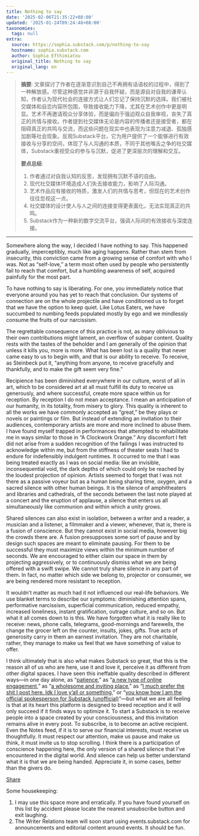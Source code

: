 ```yaml
---
title: Nothing to say
date: '2025-02-06T21:35:22+08:00'
updated: '2025-01-24T09:24:48+08:00'
taxonomies:
  tags: null
extra:
  source: https://sophia.substack.com/p/nothing-to-say
  hostname: sophia.substack.com
  author: Sophia Efthimiatou
  original_title: Nothing to say
  original_lang: en
---
```


> **摘要**:
>  文章探讨了作者在逐渐意识到自己不再拥有话语权的过程中，得到了一种解放感。尽管这种感觉并非源于自我怀疑，而是源自对自我的谦卑认知，作者认为现代社会的连接方式让人们忘记了保持沉默的选择。我们被社交媒体和自恋内容所包围，导致接收能力下降，尤其在艺术创作中更是明显。艺术不再邀请观众分享体验，而是偏向于强迫观众自我审视，丧失了真正的共情与接收。作者提到社交媒体无论是内容的传播者还是接受者，都在阻碍真正的共鸣与交流，而这些问题在现实中也表现为注意力减退、孤独感加剧等社会现象。反观Substack平台，它为用户提供了一个能够进行有效接收与分享的空间，体现了与人沟通的本质，不同于其他嘴舌之争的社交媒体，Substack重视受众的参与与沉默，促进了更深层次的理解和交互。
> 
>  **要点总结**:
>  1. 作者通过对自我认知的反思，发现拥有沉默不语的自由。
>  2. 现代社交媒体环境造成人们失去接收能力，影响了人际沟通。
>  3. 艺术作品应有接收的特质，激发人们的共情与思考，但现在的艺术创作往往忽视这一点。
>  4. 社交媒体的设计使人与人之间的连接变得更表面化，无法实现真正的共鸣。
>  5. Substack作为一种新的数字交流平台，强调人际间的有效接收与深度连接。

---


Somewhere along the way, I decided I have nothing to say. This happened gradually, imperceptibly, much like aging happens. Rather than stem from insecurity, this conviction came from a growing sense of comfort with who I was. Not as “self-love,” a term most often used by people who persistently fail to reach that comfort, but a humbling awareness of self, acquired painfully for the most part.

To have nothing to say is liberating. For one, you immediately notice that everyone around you has yet to reach that conclusion. Our systems of connection are on the whole projectile and have conditioned us to forget that we have the option to keep quiet. Like Lotus Eaters, we have succumbed to numbing feeds populated mostly by ego and we mindlessly consume the fruits of our narcissism.

The regrettable consequence of this practice is not, as many oblivious to their own contributions might lament, an overflow of subpar content. Quality rests with the tastes of the beholder and I am generally of the opinion that unless it kills you, more is more. What has been lost is a quality that never came easy to us to begin with, and that is our ability to receive. To receive, as Steinbeck put it, “anything from anyone, to receive gracefully and thankfully, and to make the gift seem very fine.”

Recipience has been diminished everywhere in our culture, worst of all in art, which to be considered art at all must fulfill its duty to receive us generously, and where successful, create more space within us for reception. By reception I do not mean acceptance. I mean an anticipation of our humanity, in its totality, from misery to glory. This quality is inherent to all the works we have commonly accepted as “great,” be they plays or novels or paintings or film. But instead of extending an invitation to their audiences, contemporary artists are more and more inclined to abuse them. I have found myself trapped in performances that attempted to rehabilitate me in ways similar to those in “A Clockwork Orange.” Any discomfort I felt did not arise from a sudden recognition of the failings I was instructed to acknowledge within me, but from the stiffness of theater seats I had to endure for indefensibly indulgent runtimes. It occurred to me that I was being treated exactly as I was on social media: like an invisible, inconsequential void, the dark depths of which could only be reached by the loudest projection of opinion. Artists seemed to forget that I was not there as a passive voyeur but as a human being sharing time, oxygen, and a sacred silence with other human beings. It is the silence of amphitheaters and libraries and cathedrals, of the seconds between the last note played at a concert and the eruption of applause, a silence that enters us all simultaneously like communion and within which a unity grows.

Shared silences can also exist in isolation, between a writer and a reader, a musician and a listener, a filmmaker and a viewer, whenever, that is, there is a fusion of conscience. But they cannot exist in social media, however big the crowds there are. A fusion presupposes some sort of pause and by design such spaces are meant to eliminate pausing. For them to be successful they must maximize views within the minimum number of seconds. We are encouraged to either claim our space in them by projecting aggressively, or to continuously dismiss what we are being offered with a swift swipe. We cannot truly share silence in any part of them. In fact, no matter which side we belong to, projector or consumer, we are being rendered more resistant to reception.

It wouldn’t matter as much had it not influenced our real-life behaviors. We use blanket terms to describe our symptoms: diminishing attention spans, performative narcissism, superficial communication, reduced empathy, increased loneliness, instant gratification, outrage culture, and so on. But what it all comes down to is this. We have forgotten what it is really like to receive: news, phone calls, telegrams, good-mornings and farewells, the change the grocer left on the counter, insults, jokes, gifts. True acts of generosity carry in them an earnest invitation. They are not charitable, rather, they manage to make us feel that we have something of value to offer.

I think ultimately that is also what makes Substack so great, that this is the reason all of us who are here, use it and love it, perceive it as different from other digital spaces. I have seen this ineffable quality described in different ways—in one day alone, as “[patience](https://substack.com/@clareyeo/note/c-87085720),” as “[a new type of online engagement](https://substack.com/@infiel/note/c-87177836),” as “[a wholesome and inviting place](https://substack.com/home/post/p-155183589),” as “[I much prefer the shit I post here. Idk I love y’all or something](https://substack.com/@ladymisskay/note/c-87276223),” or “[you know how I am the official spokesperson for Substack (unofficial)](https://substack.com/@wkamaubell/note/c-87994290)”—but what we are all feeling is that at its heart this platform is designed to breed reception and it will only succeed if it finds ways to optimize it. To start a Substack is to receive people into a space created by your consciousness, and this invitation remains alive in every post. To subscribe, is to become an active recipient. Even the Notes feed, if it is to serve our financial interests, must receive us thoughtfully. It must respect our attention, make us pause and make us think, it must invite us to stop scrolling. I think there is a participation of conscience happening here, the only version of a shared silence that I’ve encountered in the digital world. And silence can help us better understand what it is that we are being handed. Appreciate it, in some cases, better than the givers do.

[Share](https://sophia.substack.com/p/nothing-to-say?utm_source=substack&utm_medium=email&utm_content=share&action=share)

Some housekeeping:

1. I may use this space more and erratically. If you have found yourself on this list by accident please locate the nearest unsubscribe button and exit laughing.
2. The Writer Relations team will soon start using events.substack.com for announcements and editorial content around events. It should be fun.